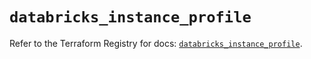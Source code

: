 # `databricks_instance_profile`

Refer to the Terraform Registry for docs: [`databricks_instance_profile`](https://registry.terraform.io/providers/databricks/databricks/1.88.0/docs/resources/instance_profile).
